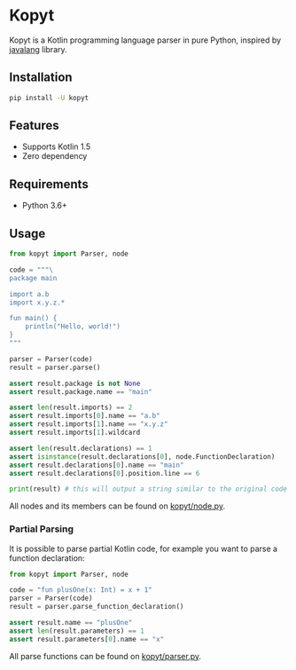 # Kopyt

Kopyt is a Kotlin programming language parser in pure Python, inspired by [javalang](https://github.com/c2nes/javalang) library.

## Installation
```sh
pip install -U kopyt
```

## Features
- Supports Kotlin 1.5
- Zero dependency

## Requirements
- Python 3.6+

## Usage
```python
from kopyt import Parser, node

code = """\
package main

import a.b
import x.y.z.*

fun main() {
    println("Hello, world!")
}
"""

parser = Parser(code)
result = parser.parse()

assert result.package is not None
assert result.package.name == "main"

assert len(result.imports) == 2
assert result.imports[0].name == "a.b"
assert result.imports[1].name == "x.y.z"
assert result.imports[1].wildcard

assert len(result.declarations) == 1
assert isinstance(result.declarations[0], node.FunctionDeclaration)
assert result.declarations[0].name == "main"
assert result.declarations[0].position.line == 6

print(result) # this will output a string similar to the original code
```

All nodes and its members can be found on [kopyt/node.py](kopyt/node.py).

### Partial Parsing
It is possible to parse partial Kotlin code, for example you want to parse a function declaration:

```python
from kopyt import Parser, node

code = "fun plusOne(x: Int) = x + 1"
parser = Parser(code)
result = parser.parse_function_declaration()

assert result.name == "plusOne"
assert len(result.parameters) == 1
assert result.parameters[0].name == "x"
```

All parse functions can be found on [kopyt/parser.py](kopyt/parser.py).
